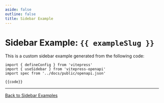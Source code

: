 ```yaml
---
aside: false
outline: false
title: Sidebar Example
---
```


<script setup lang="ts">
import { useRoute } from 'vitepress'

const route = useRoute()

const exampleSlug = route.data.params.exampleSlug
const code = route.data.params.code
</script>

# Sidebar Example: `{{ exampleSlug }}`

This is a custom sidebar example generated from the following code:

```js-vue
import { defineConfig } from 'vitepress'
import { useSidebar } from 'vitepress-openapi'
import spec from '../docs/public/openapi.json'

{{code}}
```

--- 

[Back to Sidebar Examples](/sidebar-examples/) 
